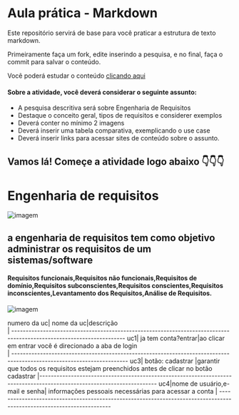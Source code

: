 # Aula prática - Markdown

Este repositório servirá de base para você praticar a estrutura de texto markdown. 

Primeiramente faça um fork, edite inserindo a pesquisa, e no final, faça o commit para salvar o conteúdo.

Você poderá estudar o conteúdo [clicando aqui](https://docs.pipz.com/central-de-ajuda/learning-center/guia-basico-de-markdown#open)

#### Sobre a atividade, você deverá considerar o seguinte assunto:

- A pesquisa descritiva será sobre Engenharia de Requisitos
- Destaque o conceito geral, tipos de requisitos e considerer exemplos
- Deverá conter no mínimo 2 imagens
- Deverá inserir uma tabela comparativa, exemplicando o use case
- Deverá inserir links para acessar sites de conteúdo sobre o assunto.


## Vamos lá! Começe a atividade logo abaixo 👇👇👇
# Engenharia de requisitos
![imagem](https://encrypted-tbn0.gstatic.com/images?q=tbn:ANd9GcRGZFziIK-oLwq-sc-fKhEz5lRsOqSu9giHE5DoAlx7o84hxbIqOq0H5C2XY0fdj1IeTCs&usqp=CAU) 
## a engenharia de requisitos tem como objetivo administrar os requisitos de um sistemas/software
####  Requisitos funcionais,Requisitos não funcionais,Requisitos de domínio,Requisitos subconscientes,Requisitos conscientes,Requisitos inconscientes,Levantamento dos Requisitos,Análise de Requisitos.
 ![imagem](https://arquivo.devmedia.com.br/artigos/Fabio_Gomes_Rocha/Engenharia_Requisitos/Engenharia_Requisitos_1.jpg)

 
 
 
 
numero da uc|                   nome  da uc|descrição                 
            | ---------------------------------------------------------------------------------------------------------------------
         uc1|           ja tem conta?entrar|ao clicar em entrar você é direcionado a aba de login                    
            | ----------------------------------------------------------------------------------------------------------------------
         uc3|           botão: cadastrar   |garantir que todos os requisitos estejam preenchidos antes de clicar no botão  cadastrar 
            |-----------------------------------------------------------------------------------------------------------------------
         uc4|nome de usuário,e-mail e senha| informações pessoais necessárias para acessar a conta
            | ----------------------------------------------------------------------------------------------------------------------
